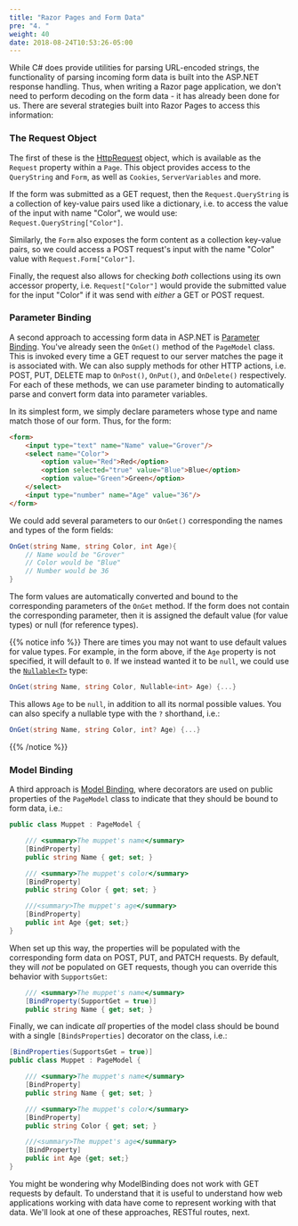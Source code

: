 ```yaml
---
title: "Razor Pages and Form Data"
pre: "4. "
weight: 40
date: 2018-08-24T10:53:26-05:00
---
```


While C# does provide utilities for parsing URL-encoded strings, the functionality of parsing incoming form data is built into the ASP.NET response handling.  Thus, when writing a Razor page application, we don't need to perform decoding on the form data - it has already been done for us.  There are several strategies built into Razor Pages to access this information:

### The Request Object 

The first of these is the [HttpRequest](https://docs.microsoft.com/en-us/dotnet/api/system.web.httprequest?view=netframework-4.8) object, which is available as the `Request` property within a `Page`.  This object provides access to the `QueryString` and `Form`, as well as `Cookies`, `ServerVariables` and more.

If the form was submitted as a GET request, then the `Request.QueryString` is a collection of key-value pairs used like a dictionary, i.e. to access the value of the input with name "Color", we would use: `Request.QueryString["Color"]`.

Similarly, the `Form` also exposes the form content as a collection key-value pairs, so we could access a POST request's input with the name "Color" value with `Request.Form["Color"]`.

Finally, the request also allows for checking _both_ collections using its own accessor property, i.e. `Request["Color"]` would provide the submitted value for the input "Color" if it was send with _either_ a GET or POST request.

### Parameter Binding 

A second approach to accessing form data in ASP.NET is [Parameter Binding](https://docs.microsoft.com/en-us/aspnet/web-api/overview/formats-and-model-binding/parameter-binding-in-aspnet-web-api).  You've already seen the `OnGet()` method of the `PageModel` class.  This is invoked every time a GET request to our server matches the page it is associated with.  We can also supply methods for other HTTP actions, i.e. POST, PUT, DELETE map to `OnPost()`, `OnPut()`, and `OnDelete()` respectively.  For each of these methods, we can use parameter binding to automatically parse and convert form data into parameter variables.

In its simplest form, we simply declare parameters whose type and name match those of our form.  Thus, for the form: 

```html
<form>
    <input type="text" name="Name" value="Grover"/>
    <select name="Color">
        <option value="Red">Red</option>
        <option selected="true" value="Blue">Blue</option>
        <option value="Green">Green</option>
    </select>
    <input type="number" name="Age" value="36"/>
</form>
```

We could add several parameters to our `OnGet()` corresponding the names and types of the form fields:

```csharp
OnGet(string Name, string Color, int Age){
    // Name would be "Grover"
    // Color would be "Blue"
    // Number would be 36
}
```

The form values are automatically converted and bound to the corresponding parameters of the `OnGet` method.  If the form does not contain the corresponding parameter, then it is assigned the default value (for value types) or null (for reference types).  

{{% notice info %}}
There are times you may not want to use default values for value types.  For example, in the form above, if the `Age` property is not specified, it will default to `0`.  If we instead wanted it to be `null`, we could use the [`Nullable<T>`](https://docs.microsoft.com/en-us/dotnet/csharp/language-reference/builtin-types/nullable-value-types) type: 

```csharp
OnGet(string Name, string Color, Nullable<int> Age) {...}
```

This allows `Age` to be `null`, in addition to all its normal possible values.  You can also specify a nullable type with the `?` shorthand, i.e.:

```csharp
OnGet(string Name, string Color, int? Age) {...}
```
{{% /notice %}}

### Model Binding

A third approach is [Model Binding](https://docs.microsoft.com/en-us/aspnet/core/mvc/models/model-binding?view=aspnetcore-3.1), where decorators are used on public properties of the `PageModel` class to indicate that they should be bound to form data, i.e.:

```csharp
public class Muppet : PageModel {

    /// <summary>The muppet's name</summary>
    [BindProperty]
    public string Name { get; set; }

    /// <summary>The muppet's color</summary>
    [BindProperty]
    public string Color { get; set; }

    ///<summary>The muppet's age</summary>
    [BindProperty]
    public int Age {get; set;}    
}
```

When set up this way, the properties will be populated with the corresponding form data on POST, PUT, and PATCH requests.  By default, they will _not_ be populated on GET requests, though you can override this behavior with `SupportsGet`:

```csharp
    /// <summary>The muppet's name</summary>
    [BindProperty(SupportGet = true)]
    public string Name { get; set; }
```

Finally, we can indicate _all_ properties of the model class should be bound with a single `[BindsProperties]` decorator on the class, i.e.:

```csharp
[BindProperties(SupportsGet = true)]
public class Muppet : PageModel {

    /// <summary>The muppet's name</summary>
    [BindProperty]
    public string Name { get; set; }

    /// <summary>The muppet's color</summary>
    [BindProperty]
    public string Color { get; set; }

    ///<summary>The muppet's age</summary>
    [BindProperty]
    public int Age {get; set;}    
}
```

You might be wondering why ModelBinding does not work with GET requests by default.  To understand that it is useful to understand how web applications working with data have come to represent working with that data.  We'll look at one of these approaches, RESTful routes, next.